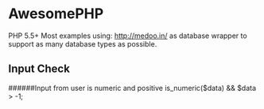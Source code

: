 AwesomePHP
==========

PHP 5.5+
Most examples using: http://medoo.in/ as database wrapper to support as many database types as possible.

## Input Check

######Input from user is numeric and positive
is_numeric($data) && $data > -1;

